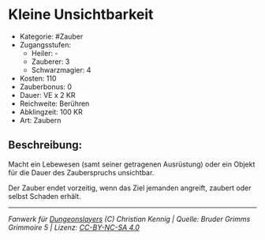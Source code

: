 # Kleine Unsichtbarkeit

- Kategorie: #Zauber
- Zugangsstufen:
  - Heiler: -
  - Zauberer: 3
  - Schwarzmagier: 4
- Kosten: 110
- Zauberbonus: 0
- Dauer: VE x 2 KR
- Reichweite: Berühren
- Abklingzeit: 100 KR
- Art: Zaubern

## Beschreibung:

Macht ein Lebewesen (samt seiner getragenen Ausrüstung) oder ein Objekt für die Dauer des Zauberspruchs unsichtbar.

Der Zauber endet vorzeitig, wenn das Ziel jemanden angreift, zaubert oder selbst Schaden erhält.

---

_Fanwerk für [Dungeonslayers](https://www.dungeonslayers.net/) (C) Christian Kennig | Quelle: Bruder Grimms Grimmoire 5 | Lizenz: [CC-BY-NC-SA 4.0](https://creativecommons.org/licenses/by-nc-sa/4.0/deed.de)_
